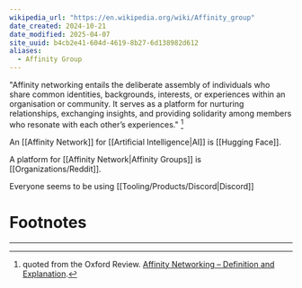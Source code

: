 ```yaml
---
wikipedia_url: "https://en.wikipedia.org/wiki/Affinity_group"
date_created: 2024-10-21
date_modified: 2025-04-07
site_uuid: b4cb2e41-604d-4619-8b27-6d138982d612
aliases:
  - Affinity Group
---
```


"Affinity networking entails the deliberate assembly of individuals who share common identities, backgrounds, interests, or experiences within an organisation or community. It serves as a platform for nurturing relationships, exchanging insights, and providing solidarity among members who resonate with each other’s experiences." [^fdf920] 

An [[Affinity Network]] for [[Artificial Intelligence|AI]] is [[Hugging Face]].

A platform for [[Affinity Network|Affinity Groups]] is [[Organizations/Reddit]].

Everyone seems to be using [[Tooling/Products/Discord|Discord]]



# Footnotes
***
[^fdf920]: quoted from the Oxford Review. [Affinity Networking – Definition and Explanation](https://oxford-review.com/the-oxford-review-dei-diversity-equity-and-inclusion-dictionary/affinity-networking-definition-and-explanation/).